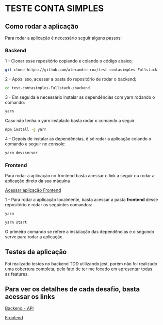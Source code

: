 # TESTE CONTA SIMPLES

## Como rodar a aplicação

Para rodar a aplicação é necessário seguir alguns passos:

### Backend

1 - Clonar esse repositório copiando e colando o código abaixo;

```sh
git clone https://github.com/alexandre-roa/test-contasimples-Fullstack-.git
```

2 - Após isso, acessar a pasta do repositório de rodar o backend;

```sh
cd test-contasimples-Fullstack-/backend
```

3 - Em seguida é necessário instalar as dependências com yarn rodando o comando:

```sh
yarn
```
Caso não tenha o yarn instalado basta rodar o comando a seguir
```sh
npm install -g yarn
```

4 - Depois de instalar as dependências, é só rodar a aplicação colando o comando a seguir no console:

```sh
yarn dev:server
```

### Frontend

Para rodar a aplicação no frontend basta acessar o link a seguir ou rodar a aplicação direto da sua máquina

[Acessar aplicação Frontend](https://conta-simples-code-test.vercel.app/)

1 - Para rodar a aplicação localmente, basta acessar a pasta <strong>frontend</strong> desse repositório e rodar os seguintes comandos:

```sh
yarn
```

```sh
yarn start
```
O primeiro comando se refere a instalação das dependências e o segundo serve para rodar a aplicação.

## Testes da aplicação

Foi realizado testes no backend TDD utilizando jest, porém não foi realizado uma cobertura completa, pelo fato de ter me focado em apresentar todas as features.

## Para ver os detalhes de cada desafio, basta acessar os links

[Backend - API](https://github.com/alexandre-roa/test-contasimples-Fullstack-/tree/master/backend)

[Frontend](https://github.com/alexandre-roa/test-contasimples-Fullstack-/tree/master/frontend)